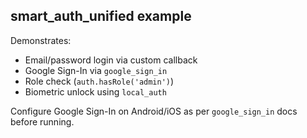 ## smart_auth_unified example

Demonstrates:

- Email/password login via custom callback
- Google Sign-In via `google_sign_in`
- Role check (`auth.hasRole('admin')`)
- Biometric unlock using `local_auth`

Configure Google Sign-In on Android/iOS as per `google_sign_in` docs before running.

